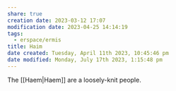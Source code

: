 ```yaml
---
share: true
creation date: 2023-03-12 17:07
modification date: 2023-04-25 14:14:19
tags:
  - erspace/ermis
title: Haim
date created: Tuesday, April 11th 2023, 10:45:46 pm
date modified: Monday, July 17th 2023, 1:15:48 pm
---
```


The [[Haem|Haem]] are a loosely-knit people. 
